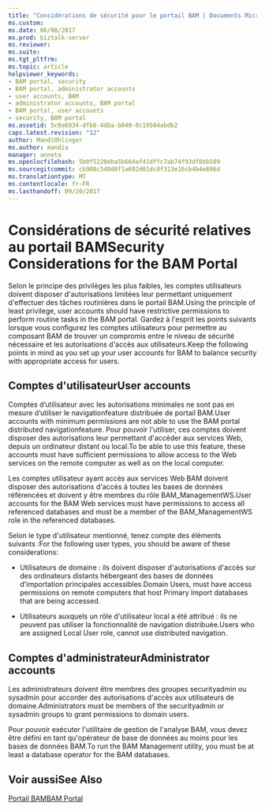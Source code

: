 ```yaml
---
title: "Considérations de sécurité pour le portail BAM | Documents Microsoft"
ms.custom: 
ms.date: 06/08/2017
ms.prod: biztalk-server
ms.reviewer: 
ms.suite: 
ms.tgt_pltfrm: 
ms.topic: article
helpviewer_keywords:
- BAM portal, security
- BAM portal, administrator accounts
- user accounts, BAM
- administrator accounts, BAM portal
- BAM portal, user accounts
- security, BAM portal
ms.assetid: 5c8e6034-dfb8-4dba-b040-0c19504abdb2
caps.latest.revision: "12"
author: MandiOhlinger
ms.author: mandia
manager: anneta
ms.openlocfilehash: 5b0f5220eba5b66daf41dffc7ab74f93df8bb509
ms.sourcegitcommit: cb908c540d8f1a692d01dc8f313e16cb4b4e696d
ms.translationtype: MT
ms.contentlocale: fr-FR
ms.lasthandoff: 09/20/2017
---
```

# <a name="security-considerations-for-the-bam-portal"></a><span data-ttu-id="f9630-102">Considérations de sécurité relatives au portail BAM</span><span class="sxs-lookup"><span data-stu-id="f9630-102">Security Considerations for the BAM Portal</span></span>
<span data-ttu-id="f9630-103">Selon le principe des privilèges les plus faibles, les comptes utilisateurs doivent disposer d'autorisations limitées leur permettant uniquement d'effectuer des tâches routinières dans le portail BAM.</span><span class="sxs-lookup"><span data-stu-id="f9630-103">Using the principle of least privilege, user accounts should have restrictive permissions to perform routine tasks in the BAM portal.</span></span> <span data-ttu-id="f9630-104">Gardez à l'esprit les points suivants lorsque vous configurez les comptes utilisateurs pour permettre au composant BAM de trouver un compromis entre le niveau de sécurité nécessaire et les autorisations d'accès aux utilisateurs.</span><span class="sxs-lookup"><span data-stu-id="f9630-104">Keep the following points in mind as you set up your user accounts for BAM to balance security with appropriate access for users.</span></span>  
  
## <a name="user-accounts"></a><span data-ttu-id="f9630-105">Comptes d'utilisateur</span><span class="sxs-lookup"><span data-stu-id="f9630-105">User accounts</span></span>  
 <span data-ttu-id="f9630-106">Comptes d’utilisateur avec les autorisations minimales ne sont pas en mesure d’utiliser le navigationfeature distribuée de portail BAM.</span><span class="sxs-lookup"><span data-stu-id="f9630-106">User accounts with minimum permissions are not able to use the BAM portal distributed navigationfeature.</span></span> <span data-ttu-id="f9630-107">Pour pouvoir l'utiliser, ces comptes doivent disposer des autorisations leur permettant d'accéder aux services Web, depuis un ordinateur distant ou local.</span><span class="sxs-lookup"><span data-stu-id="f9630-107">To be able to use this feature, these accounts must have sufficient permissions to allow access to the Web services on the remote computer as well as on the local computer.</span></span>  
  
 <span data-ttu-id="f9630-108">Les comptes utilisateur ayant accès aux services Web BAM doivent disposer des autorisations d'accès à toutes les bases de données référencées et doivent y être membres du rôle BAM_ManagementWS.</span><span class="sxs-lookup"><span data-stu-id="f9630-108">User accounts for the BAM Web services must have permissions to access all referenced databases and must be a member of the BAM_ManagementWS role in the referenced databases.</span></span>  
  
 <span data-ttu-id="f9630-109">Selon le type d'utilisateur mentionné, tenez compte des éléments suivants :</span><span class="sxs-lookup"><span data-stu-id="f9630-109">For the following user types, you should be aware of these considerations:</span></span>  
  
-   <span data-ttu-id="f9630-110">Utilisateurs de domaine : ils doivent disposer d'autorisations d'accès sur des ordinateurs distants hébergeant des bases de données d'importation principales accessibles.</span><span class="sxs-lookup"><span data-stu-id="f9630-110">Domain Users, must have access permissions on remote computers that host Primary Import databases that are being accessed.</span></span>  
  
-   <span data-ttu-id="f9630-111">Utilisateurs auxquels un rôle d'utilisateur local a été attribué : ils ne peuvent pas utiliser la fonctionnalité de navigation distribuée.</span><span class="sxs-lookup"><span data-stu-id="f9630-111">Users who are assigned Local User role, cannot use distributed navigation.</span></span>  
  
## <a name="administrator-accounts"></a><span data-ttu-id="f9630-112">Comptes d'administrateur</span><span class="sxs-lookup"><span data-stu-id="f9630-112">Administrator accounts</span></span>  
 <span data-ttu-id="f9630-113">Les administrateurs doivent être membres des groupes securityadmin ou sysadmin pour accorder des autorisations d'accès aux utilisateurs de domaine.</span><span class="sxs-lookup"><span data-stu-id="f9630-113">Administrators must be members of the securityadmin or sysadmin groups to grant permissions to domain users.</span></span>  
  
 <span data-ttu-id="f9630-114">Pour pouvoir exécuter l'utilitaire de gestion de l'analyse BAM, vous devez être défini en tant qu'opérateur de base de données au moins pour les bases de données BAM.</span><span class="sxs-lookup"><span data-stu-id="f9630-114">To run the BAM Management utility, you must be at least a database operator for the BAM databases.</span></span>  
  
## <a name="see-also"></a><span data-ttu-id="f9630-115">Voir aussi</span><span class="sxs-lookup"><span data-stu-id="f9630-115">See Also</span></span>  
 [<span data-ttu-id="f9630-116">Portail BAM</span><span class="sxs-lookup"><span data-stu-id="f9630-116">BAM Portal</span></span>](../core/bam-portal.md)